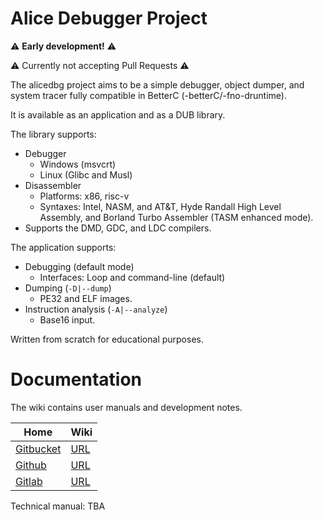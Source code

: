 # Alice Debugger Project

⚠️ **Early development!** ⚠️

⚠️ Currently not accepting Pull Requests ⚠️

The alicedbg project aims to be a simple debugger, object dumper, and system
tracer fully compatible in BetterC (-betterC/-fno-druntime).

It is available as an application and as a DUB library.

The library supports:
- Debugger
  - Windows (msvcrt)
  - Linux (Glibc and Musl)
- Disassembler
  - Platforms: x86, risc-v
  - Syntaxes: Intel, NASM, and AT&T, Hyde Randall High Level Assembly, and Borland Turbo Assembler (TASM enhanced mode).
- Supports the DMD, GDC, and LDC compilers.

The application supports:
- Debugging (default mode)
  - Interfaces: Loop and command-line (default)
- Dumping (`-D|--dump`)
  - PE32 and ELF images.
- Instruction analysis (`-A|--analyze`)
  - Base16 input.

Written from scratch for educational purposes.

# Documentation

The wiki contains user manuals and development notes.

| Home | Wiki |
|---|---|
| [Gitbucket](https://git.dd86k.space/dd86k/alicedbg) | [URL](https://git.dd86k.space/dd86k/alicedbg/wiki)
| [Github](https://github.com/dd86k/alicedbg) | [URL](https://github.com/dd86k/alicedbg/wiki)
| [Gitlab](https://gitlab.com/dd86k/alicedbg) | [URL](https://gitlab.com/dd86k/alicedbg/-/wikis/home)

Technical manual: TBA
